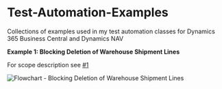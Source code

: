 # Test-Automation-Examples
Collections of examples used in my test automation classes for Dynamics 365 Business Central and Dynamics NAV

__Example 1: Blocking Deletion of Warehouse Shipment Lines__

For scope description see [#1](https://github.com/fluxxus-nl/Test-Automation-Examples/issues/1)

![Flowchart - Blocking Deletion of Warehouse Shipment Lines](https://github.com/fluxxus-nl/Test-Automation-Examples/blob/master/FlowCharts/Flowchart%20-%20Blocking%20Deletion%20of%20Warehouse%20Shipment%20Lines.jpg)

